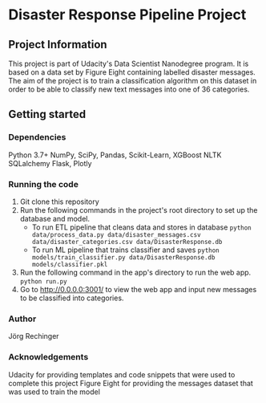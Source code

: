 # Disaster Response Pipeline Project

## Project Information
This project is part of Udacity's Data Scientist Nanodegree program. It is based on a data set by Figure Eight containing labelled disaster messages. The aim of the project is to train a classification algorithm on this dataset in order to be able to classify new text messages into one of 36 categories.

## Getting started
### Dependencies
Python 3.7+
NumPy, SciPy, Pandas, Scikit-Learn, XGBoost
NLTK
SQLalchemy
Flask, Plotly

### Running the code
1. Git clone this repository
2. Run the following commands in the project's root directory to set up the database and model.
    - To run ETL pipeline that cleans data and stores in database
        `python data/process_data.py data/disaster_messages.csv data/disaster_categories.csv data/DisasterResponse.db`
    - To run ML pipeline that trains classifier and saves
        `python models/train_classifier.py data/DisasterResponse.db models/classifier.pkl`
3. Run the following command in the app's directory to run the web app.
    `python run.py`
4. Go to http://0.0.0.0:3001/ to view the web app and input new messages to be classified into categories.

### Author
Jörg Rechinger

### Acknowledgements
 
Udacity for providing templates and code snippets that were used to complete this project
Figure Eight for providing the messages dataset that was used to train the model

